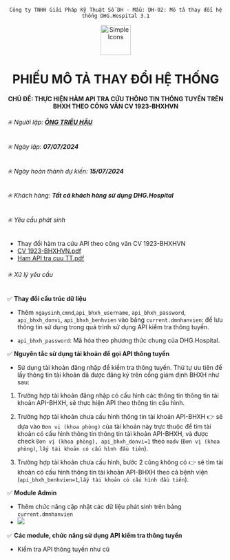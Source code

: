 <div align="center">

`Công ty TNHH Giải Pháp Kỹ Thuật Số DH - Mẫu: DH-02: Mô tả thay đổi hệ thống DHG.Hospital 3.1`

</div>

<div align="center">
  <img src="https://raw.githubusercontent.com/dh-hos/dhg.hospitalprinter/main/Deploy_Tools/Logo.ico" alt="Simple Icons" width=70>
  <h1>PHIẾU MÔ TẢ THAY ĐỔI HỆ THỐNG</h1>  
</div>
<div align="center">

#### CHỦ ĐỀ: THỰC HIỆN HÀM API TRA CỨU THÔNG TIN THÔNG TUYẾN TRÊN BHXH THEO CÔNG VĂN CV 1923-BHXHVN

</div>

###### :eight_spoked_asterisk: Người lập: [**ÔNG TRIỆU HẬU**](https://github.com/ongtrieuhau)

###### :eight_spoked_asterisk: Ngày lập: **07/07/2024**

###### :eight_spoked_asterisk: Ngày hoàn thành dự kiến: **15/07/2024**

###### :eight_spoked_asterisk: Khách hàng: **Tất cả khách hàng sử dụng DHG.Hospital**

###### :eight_spoked_asterisk: Yêu cầu phát sinh

- Thay đổi hàm tra cứu API theo công văn CV 1923-BHXHVN
- [CV 1923-BHXHVN.pdf](<../File-ho-tro/CV 1923-BHXHVN.pdf>)
- [Ham API tra cuu TT.pdf](<../File-ho-tro/Ham API tra cuu TT.pdf>)

###### :eight_spoked_asterisk: Xử lý yêu cầu

:white_check_mark: **Thay đổi cấu trúc dữ liệu**

- Thêm `ngaysinh`,`cmnd`,`api_bhxh_username`, `api_bhxh_password`, `api_bhxh_donvi`, `api_bhxh_benhvien` vào bảng `current.dmnhanvien`: để lưu thông tin sử dụng trong quá trình sử dụng API kiểm tra thông tuyến.

- `api_bhxh_password`: Mã hóa theo phương thức chung của DHG.Hospital.

:white_check_mark: **Nguyên tắc sử dụng tài khoản để gọi API thông tuyến**

- Sử dụng tài khoản đăng nhập để kiểm tra thông tuyến. Thứ tự ưu tiên để lấy thông tin tài khoản đã được đăng ký trên cổng giám định BHXH như sau:

1. Trường hợp tài khoản đăng nhập có cấu hình các thông tin thông tin tài khoản API-BHXH, sẽ thực hiện API theo thông tin cấu hình.

2. Trường hợp tài khoản chưa cấu hình thông tin tài khoản API-BHXH 👉 sẽ dựa vào `Đơn vị (khoa phòng)` của tài khoản này trực thuộc để tìm tài khoản có cấu hình thông tin thông tin tài khoản API-BHXH, và được check `Đơn vị (khoa phòng), api_bhxh_donvi=1` theo `madv` (`Đơn vị (khoa phòng)`, `lấy tài khoản có cấu hình đầu tiên`).

3. Trường hợp tài khoản chưa cấu hình, bước 2 cũng không có 👉 sẽ tìm tài khoản có cấu hình thông tin tài khoản API-BHXH theo cả bệnh viện (`api_bhxh_benhvien=1`,`lấy tài khoản có cấu hình đầu tiên`).

:white_check_mark: **Module Admin**

- Thêm chức năng cập nhật các dữ liệu phát sinh trên bảng `current.dmnhanvien`
- ![](https://i.imgur.com/i7MRcj1.png)

:white_check_mark: **Các module, chức năng sử dụng API kiểm tra thông tuyến**

- Kiểm tra API thông tuyến như cũ

